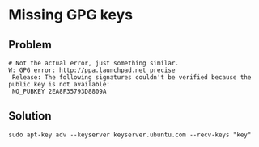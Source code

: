 # Missing GPG keys
## Problem
```
# Not the actual error, just something similar.
W: GPG error: http://ppa.launchpad.net precise 
 Release: The following signatures couldn't be verified because the public key is not available: 
 NO_PUBKEY 2EA8F35793D8809A
```

## Solution
```
sudo apt-key adv --keyserver keyserver.ubuntu.com --recv-keys "key"
```
